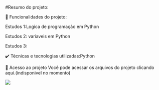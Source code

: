 #Resumo do projeto:


🔨 Funcionalidades do projeto:

Estudos 1:Logica de programação em Python 

Estudos 2: variaveis em Python 

Estudos 3:


✔️ Técnicas e tecnologias utilizadas:Python




📁 Acesso ao projeto
Você pode acessar os arquivos do projeto clicando aqui.(indisponivel no momento)

<img align="left" src="https://www.alura.com.br/artigos/assets/python-uma-introducao-a-linguagem/imagem1.gif">

